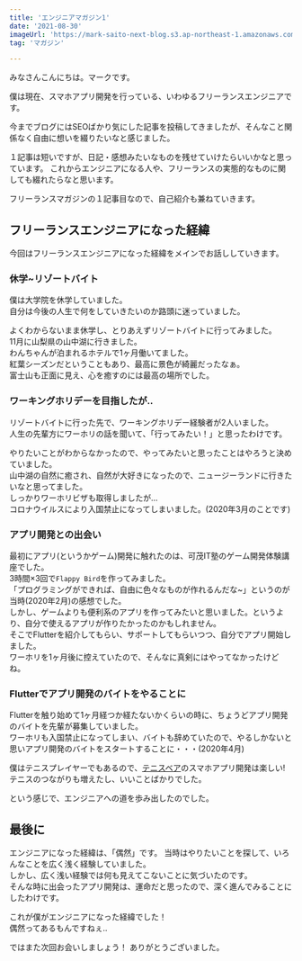 ```yaml
---
title: 'エンジニアマガジン1'
date: '2021-08-30'
imageUrl: 'https://mark-saito-next-blog.s3.ap-northeast-1.amazonaws.com/blog/engineer-magazine-1.jpg'
tag: 'マガジン'

---
```


みなさんこんにちは。マークです。

僕は現在、スマホアプリ開発を行っている、いわゆるフリーランスエンジニアです。

今までブログにはSEOばかり気にした記事を投稿してきましたが、そんなこと関係なく自由に想いを綴りたいなと感じました。

１記事は短いですが、日記・感想みたいなものを残せていけたらいいかなと思っています。
これからエンジニアになる人や、フリーランスの実態的なものに関しても綴れたらなと思います。

フリーランスマガジンの１記事目なので、自己紹介も兼ねていきます。

## フリーランスエンジニアになった経緯
今回はフリーランスエンジニアになった経緯をメインでお話ししていきます。

### 休学~リゾートバイト

僕は大学院を休学していました。  
自分は今後の人生で何をしていきたいのか路頭に迷っていました。

よくわからないまま休学し、とりあえずリゾートバイトに行ってみました。  
11月に山梨県の山中湖に行きました。  
わんちゃんが泊まれるホテルで1ヶ月働いてました。  
紅葉シーズンだということもあり、最高に景色が綺麗だったなぁ。  
富士山も正面に見え、心を癒すのには最高の場所でした。  

### ワーキングホリデーを目指したが..
リゾートバイトに行った先で、ワーキングホリデー経験者が2人いました。  
人生の先輩方にワーホリの話を聞いて、「行ってみたい！」と思ったわけです。

やりたいことがわからなかったので、やってみたいと思ったことはやろうと決めていました。  
山中湖の自然に癒され、自然が大好きになったので、ニュージーランドに行きたいなと思ってました。  
しっかりワーホリビザも取得しましたが...  
コロナウイルスにより入国禁止になってしまいました。(2020年3月のことです)  

### アプリ開発との出会い
最初にアプリ(というかゲーム)開発に触れたのは、可茂IT塾のゲーム開発体験講座でした。  
3時間×3回で`Flappy Bird`を作ってみました。  
「プログラミングができれば、自由に色々なものが作れるんだな~」というのが当時(2020年2月)の感想でした。  
しかし、ゲームよりも便利系のアプリを作ってみたいと思いました。というより、自分で使えるアプリが作りたかったのかもしれません。  
そこでFlutterを紹介してもらい、サポートしてもらいつつ、自分でアプリ開始しました。  
ワーホリを1ヶ月後に控えていたので、そんなに真剣にはやってなかったけどね。

### Flutterでアプリ開発のバイトをやることに
Flutterを触り始めて1ヶ月経つか経たないかくらいの時に、ちょうどアプリ開発のバイトを先輩が募集していました。  
ワーホリも入国禁止になってしまい、バイトも辞めていたので、やるしかないと思いアプリ開発のバイトをスタートすることに・・・(2020年4月)  

僕はテニスプレイヤーでもあるので、[テニスベア](https://www.tennisbear.net/)のスマホアプリ開発は楽しい!  
テニスのつながりも増えたし、いいことばかりでした。

という感じで、エンジニアへの道を歩み出したのでした。  

## 最後に
エンジニアになった経緯は、「偶然」です。
当時はやりたいことを探して、いろんなことを広く浅く経験していました。  
しかし、広く浅い経験では何も見えてこないことに気づいたのです。  
そんな時に出会ったアプリ開発は、運命だと思ったので、深く進んでみることにしたわけです。  

これが僕がエンジニアになった経緯でした！  
偶然ってあるもんですねぇ..  

ではまた次回お会いしましょう！
ありがとうございました。



